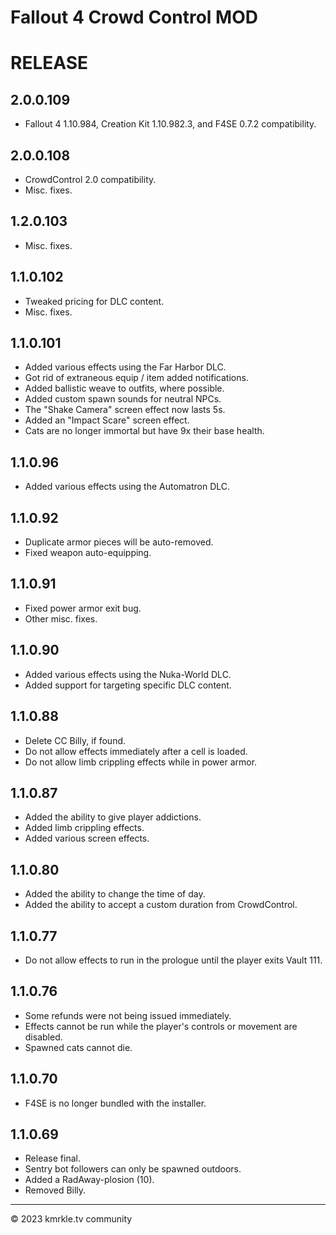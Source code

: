 ﻿Fallout 4 Crowd Control MOD
===========================

RELEASE
=======

2.0.0.109
---------
* Fallout 4 1.10.984, Creation Kit 1.10.982.3, and F4SE 0.7.2 compatibility.

2.0.0.108
---------
* CrowdControl 2.0 compatibility.
* Misc. fixes.

1.2.0.103
---------
* Misc. fixes.

1.1.0.102
---------
* Tweaked pricing for DLC content.
* Misc. fixes.

1.1.0.101
---------
* Added various effects using the Far Harbor DLC.
* Got rid of extraneous equip / item added notifications.
* Added ballistic weave to outfits, where possible.
* Added custom spawn sounds for neutral NPCs.
* The "Shake Camera" screen effect now lasts 5s.
* Added an "Impact Scare" screen effect.
* Cats are no longer immortal but have 9x their base health.

1.1.0.96
--------
* Added various effects using the Automatron DLC.


1.1.0.92
--------
* Duplicate armor pieces will be auto-removed.
* Fixed weapon auto-equipping.

1.1.0.91
--------
* Fixed power armor exit bug.
* Other misc. fixes.

1.1.0.90
--------
* Added various effects using the Nuka-World DLC.
* Added support for targeting specific DLC content.

1.1.0.88
--------
* Delete CC Billy, if found.
* Do not allow effects immediately after a cell is loaded.
* Do not allow limb crippling effects while in power armor.

1.1.0.87
--------
* Added the ability to give player addictions.
* Added limb crippling effects.
* Added various screen effects.

1.1.0.80
--------
* Added the ability to change the time of day.
* Added the ability to accept a custom duration from CrowdControl.

1.1.0.77
--------
* Do not allow effects to run in the prologue until the player exits Vault 111.

1.1.0.76
--------
* Some refunds were not being issued immediately.
* Effects cannot be run while the player's controls or movement are disabled.
* Spawned cats cannot die.

1.1.0.70
--------
* F4SE is no longer bundled with the installer.

1.1.0.69
--------
* Release final.
* Sentry bot followers can only be spawned outdoors.
* Added a RadAway-plosion (10).
* Removed Billy.

--------------------------
© 2023 kmrkle.tv community